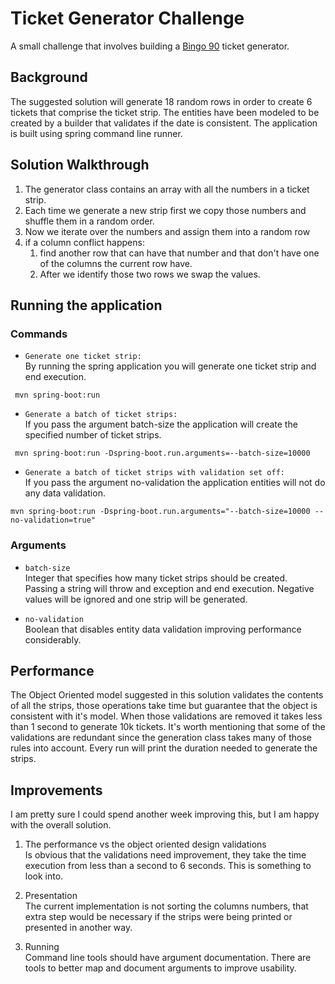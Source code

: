 # Ticket Generator Challenge

A small challenge that involves building a [Bingo 90](https://en.wikipedia.org/wiki/Bingo_(United_Kingdom)) ticket generator.

## Background
The suggested solution will generate 18 random rows in order to create 6 tickets that comprise the ticket strip.
The entities have been modeled to be created by a builder that validates if the date is consistent.
The application is built using spring command line runner.

## Solution Walkthrough
1. The generator class contains an array with all the numbers in a ticket strip.
2. Each time we generate a new strip first we copy those numbers and shuffle them in a random order.
3. Now we iterate over the numbers and assign them into a random row
4. if a column conflict happens:
   1. find another row that can have that number and that don't have one of the columns the current row have. 
   2. After we identify those two rows we swap the values.


## Running the application
### Commands
- `Generate one ticket strip:`<br />
By running the spring application you will generate one ticket strip and end execution.
```shell
 mvn spring-boot:run
```
- `Generate a batch of ticket strips:`<br />
If you pass the argument batch-size the application will create the specified number of ticket strips.
```shell
 mvn spring-boot:run -Dspring-boot.run.arguments=--batch-size=10000
```
- `Generate a batch of ticket strips with validation set off:`<br />
  If you pass the argument no-validation the application entities will not do any data validation.
```shell
mvn spring-boot:run -Dspring-boot.run.arguments="--batch-size=10000 --no-validation=true"
```
### Arguments
- `batch-size`<br />
Integer that specifies how many ticket strips should be created.<br />
  Passing a string will throw and exception and end execution.
  Negative values will be ignored and one strip will be generated.

- `no-validation`<br />
Boolean that disables entity data validation improving performance considerably.
  
## Performance
The Object Oriented model suggested in this solution validates the contents of all the strips, those operations take time but guarantee that the object is consistent with it's model.
When those validations are removed it takes less than 1 second to generate 10k tickets.
It's worth mentioning that some of the validations are redundant since the generation class takes many of those rules into account.
Every run will print the duration needed to generate the strips.

## Improvements
I am pretty sure I could spend another week improving this, but I am happy with the overall solution.

1. The performance vs the object oriented design validations<br />
Is obvious that the validations need improvement, they take the time execution from less than a second to 6 seconds. This is something to look into.
   
2. Presentation<br />
The current implementation is not sorting the columns numbers, that extra step would be necessary if the strips were being printed or presented in another way.
   
3. Running<br />
Command line tools should have argument documentation. There are tools to better map and document arguments to improve usability. 